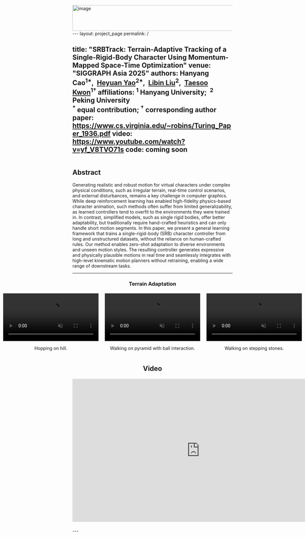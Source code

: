 <img width="667" height="81" alt="image" src="https://github.com/user-attachments/assets/5a2aaca4-6e78-4077-99e6-06871835d05c" />---
layout: project_page
permalink: /

title: "SRBTrack: Terrain-Adaptive Tracking of a Single-Rigid-Body Character Using Momentum-Mapped Space-Time Optimization"
venue: "SIGGRAPH Asia 2025"
authors:
    Hanyang Cao<sup>1*</sup>,&nbsp;
    <a href="https://heyuanyao-pku.github.io/" target="_blank" rel="noopener">Heyuan Yao</a><sup>2*</sup>,&nbsp;
    <a href="https://libliu.info/" target="_blank" rel="noopener">Libin Liu</a><sup>2</sup>,&nbsp;
    <a href="http://calab.hanyang.ac.kr/?node=Taesoo" target="_blank" rel="noopener">Taesoo Kwon</a><sup>1†</sup>
affiliations:
    <sup>1</sup> Hanyang University;&nbsp;&nbsp;<sup>2</sup> Peking University<br/>
    <sup>*</sup> equal contribution;&nbsp;<sup>†</sup> corresponding author
paper: https://www.cs.virginia.edu/~robins/Turing_Paper_1936.pdf
video: https://www.youtube.com/watch?v=yf_V8TVO71s
code: coming soon
---

<!-- Using HTML to center the abstract -->
<div class="columns is-centered has-text-centered">
    <div class="column is-four-fifths">
        <h2>Abstract</h2>
        <div class="content has-text-justified">
Generating realistic and robust motion for virtual characters under complex physical conditions, such as irregular terrain, real-time control scenarios, and external disturbances, remains a key challenge in computer graphics. While deep reinforcement learning has enabled high-fidelity physics-based character animation, such methods often suffer from limited generalizability, as learned controllers tend to overfit to the environments they were trained in. In contrast, simplified models, such as single rigid bodies, offer better adaptability, but traditionally require hand-crafted heuristics and can only handle short motion segments. In this paper, we present a general learning framework that trains a single-rigid-body (SRB) character controller from long and unstructured datasets, without the reliance on human-crafted rules. Our method enables zero-shot adaptation to diverse environments and unseen motion styles. The resulting controller generates expressive and physically plausible motions in real time and seamlessly integrates with high-level kinematic motion planners without retraining, enabling a wide range of downstream tasks.
        </div>
    </div>
</div>

---
<h3 style="text-align: center;">Terrain Adaptation</h3>
<!-- > All blinded! All executed by a single policy! All trained on flat terrain only! -->
<div style="display: flex; justify-content: center; gap: 20px; margin: 20px 0;">
  <div style="text-align:center;">
    <video width="300" controls autoplay muted loop playsinline>
      <source src="https://raw.githubusercontent.com/hanyang9/SRBTrack/main/static/Video/SRB_hill.mp4" type="video/mp4">
    </video>
    <p>Hopping on hill.</p>
  </div>

  <div style="text-align:center;">
    <video width="300" controls autoplay muted loop playsinline>
      <source src="https://raw.githubusercontent.com/hanyang9/SRBTrack/main/static/Video/SRB_pyramid.mp4" type="video/mp4">
    </video>
    <p>Walking on pyramid with ball interaction.</p>
  </div>

  <div style="text-align:center;">
    <video width="300" controls autoplay muted loop playsinline>
      <source src="https://raw.githubusercontent.com/hanyang9/SRBTrack/main/static/Video/SRB_stepping_stones.mp4" type="video/mp4">
    </video>
    <p>Walking on stepping stones.</p>
  </div>

</div>


<h2 style="text-align: center;">Video</h2>
<div style="text-align:center; margin: 20px 0;">
  <iframe width="800" height="450" 
          src="https://www.youtube.com/embed/yf_V8TVO71s" 
          title="YouTube video player" 
          frameborder="0" 
          allow="accelerometer; autoplay; clipboard-write; encrypted-media; gyroscope; picture-in-picture; web-share" 
          allowfullscreen>
  </iframe>
</div>
---
